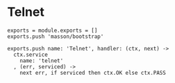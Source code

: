 
# Telnet

    exports = module.exports = []
    exports.push 'masson/bootstrap'

    exports.push name: 'Telnet', handler: (ctx, next) ->
      ctx.service
        name: 'telnet'
      , (err, serviced) ->
        next err, if serviced then ctx.OK else ctx.PASS
